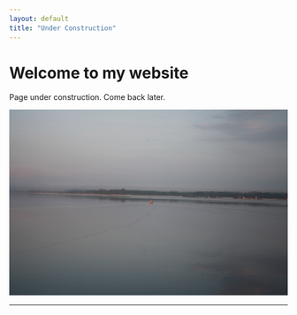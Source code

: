 ```yaml
---
layout: default
title: "Under Construction"
---
```


# Welcome to my website

Page under construction. Come back later.

![Longlining in the Amazon](/longlining.jpg)

----------------------






